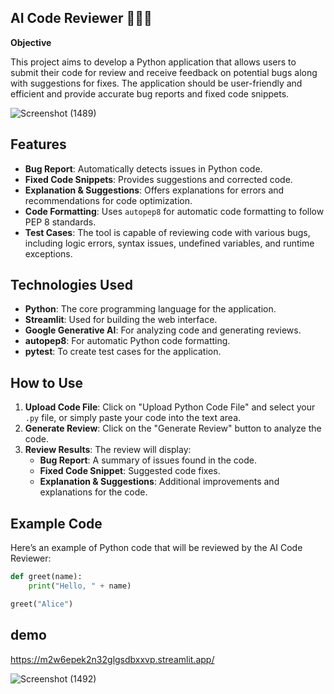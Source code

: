 ## AI Code Reviewer 🧑‍💻💬

**Objective** 

This project aims to develop a Python application that allows users to submit their code for review and receive feedback on potential bugs along with suggestions for fixes. The application should be user-friendly and efficient and provide accurate bug reports and fixed code snippets.



![Screenshot (1489)](https://github.com/user-attachments/assets/5d8ce92b-f924-479f-ab2c-8a2e8c7e8d06)



## Features
- **Bug Report**: Automatically detects issues in Python code.
- **Fixed Code Snippets**: Provides suggestions and corrected code.
- **Explanation & Suggestions**: Offers explanations for errors and recommendations for code optimization.
- **Code Formatting**: Uses `autopep8` for automatic code formatting to follow PEP 8 standards.
- **Test Cases**: The tool is capable of reviewing code with various bugs, including logic errors, syntax issues, undefined variables, and runtime exceptions.

## Technologies Used
- **Python**: The core programming language for the application.
- **Streamlit**: Used for building the web interface.
- **Google Generative AI**: For analyzing code and generating reviews.
- **autopep8**: For automatic Python code formatting.
- **pytest**: To create test cases for the application.
  
## How to Use

1. **Upload Code File**: Click on "Upload Python Code File" and select your `.py` file, or simply paste your code into the text area.
2. **Generate Review**: Click on the "Generate Review" button to analyze the code.
3. **Review Results**: The review will display:
   - **Bug Report**: A summary of issues found in the code.
   - **Fixed Code Snippet**: Suggested code fixes.
   - **Explanation & Suggestions**: Additional improvements and explanations for the code.

## Example Code

Here’s an example of Python code that will be reviewed by the AI Code Reviewer:

```python
def greet(name):
    print("Hello, " + name)

greet("Alice")

``````````
## demo 

https://m2w6epek2n32glgsdbxxvp.streamlit.app/ 

![Screenshot (1492)](https://github.com/user-attachments/assets/50c99a2c-17ca-4a96-8219-78342ec1d0b9)

